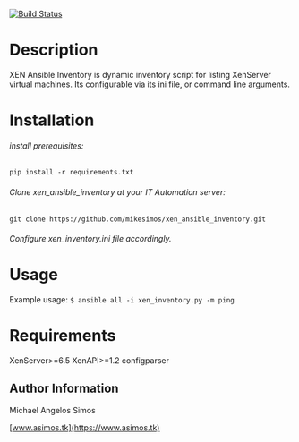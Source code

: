 [![Build Status](https://travis-ci.org/mikeSimos/xen_ansible_inventory.svg?branch=master)](https://travis-ci.org/mikeSimos/xen_ansible_inventory)
# Description
XEN Ansible Inventory is dynamic inventory script for listing XenServer
virtual machines. Its configurable via its ini file, or command line 
arguments.

# Installation

###### install prerequisites:
``
pip install -r requirements.txt
``

###### Clone xen_ansible_inventory at your IT Automation server:
``git clone https://github.com/mikesimos/xen_ansible_inventory.git``

###### Configure xen_inventory.ini file accordingly.
#

# Usage
Example usage:
``
$ ansible all -i xen_inventory.py -m ping
``

# Requirements
XenServer>=6.5
XenAPI>=1.2
configparser


Author Information
------------------

Michael Angelos Simos

[www.asimos.tk](https://www.asimos.tk)
